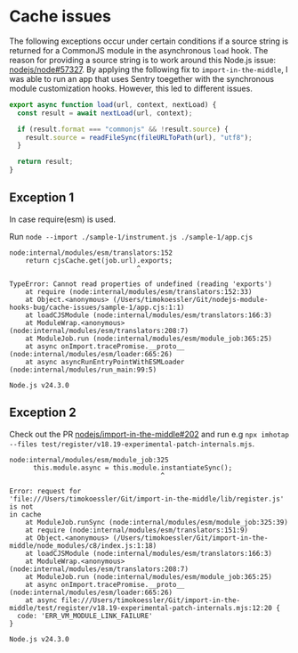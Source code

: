 # Cache issues

The following exceptions occur under certain conditions if a source string is returned for a CommonJS module in the asynchronous `load` hook.
The reason for providing a source string is to work around this Node.js issue: [nodejs/node#57327](https://github.com/nodejs/node/issues/57327). By applying the following fix to `import-in-the-middle`, I was able to run an app that uses Sentry toegether with the synchronous module customization hooks. However, this led to different issues.

```js
export async function load(url, context, nextLoad) {
  const result = await nextLoad(url, context);

  if (result.format === "commonjs" && !result.source) {
    result.source = readFileSync(fileURLToPath(url), "utf8");
  }

  return result;
}
```

## Exception 1

In case require(esm) is used.

Run `node --import ./sample-1/instrument.js ./sample-1/app.cjs`

```
node:internal/modules/esm/translators:152
    return cjsCache.get(job.url).exports;
                                ^

TypeError: Cannot read properties of undefined (reading 'exports')
    at require (node:internal/modules/esm/translators:152:33)
    at Object.<anonymous> (/Users/timokoessler/Git/nodejs-module-hooks-bug/cache-issues/sample-1/app.cjs:1:1)
    at loadCJSModule (node:internal/modules/esm/translators:166:3)
    at ModuleWrap.<anonymous> (node:internal/modules/esm/translators:208:7)
    at ModuleJob.run (node:internal/modules/esm/module_job:365:25)
    at async onImport.tracePromise.__proto__ (node:internal/modules/esm/loader:665:26)
    at async asyncRunEntryPointWithESMLoader (node:internal/modules/run_main:99:5)

Node.js v24.3.0
```

## Exception 2

Check out the PR [nodejs/import-in-the-middle#202](https://github.com/nodejs/import-in-the-middle/pull/202) and run e.g `npx imhotap --files test/register/v18.19-experimental-patch-internals.mjs`.

```
node:internal/modules/esm/module_job:325
      this.module.async = this.module.instantiateSync();
                                      ^

Error: request for
'file:///Users/timokoessler/Git/import-in-the-middle/lib/register.js' is not
in cache
    at ModuleJob.runSync (node:internal/modules/esm/module_job:325:39)
    at require (node:internal/modules/esm/translators:151:9)
    at Object.<anonymous> (/Users/timokoessler/Git/import-in-the-middle/node_modules/c8/index.js:1:18)
    at loadCJSModule (node:internal/modules/esm/translators:166:3)
    at ModuleWrap.<anonymous> (node:internal/modules/esm/translators:208:7)
    at ModuleJob.run (node:internal/modules/esm/module_job:365:25)
    at async onImport.tracePromise.__proto__ (node:internal/modules/esm/loader:665:26)
    at async file:///Users/timokoessler/Git/import-in-the-middle/test/register/v18.19-experimental-patch-internals.mjs:12:20 {
  code: 'ERR_VM_MODULE_LINK_FAILURE'
}

Node.js v24.3.0
```
